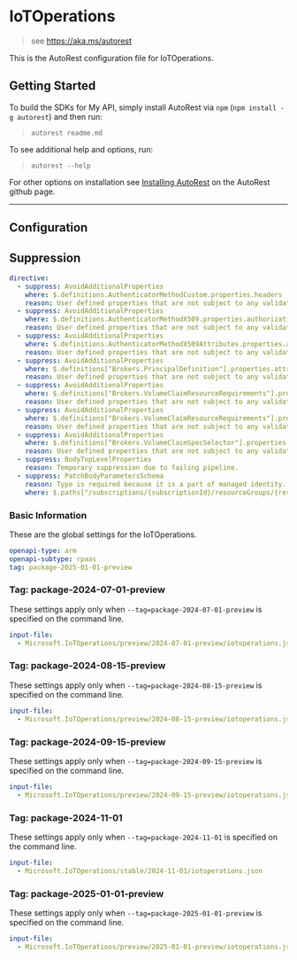 # IoTOperations

> see https://aka.ms/autorest

This is the AutoRest configuration file for IoTOperations.

## Getting Started

To build the SDKs for My API, simply install AutoRest via `npm` (`npm install -g autorest`) and then run:

> `autorest readme.md`

To see additional help and options, run:

> `autorest --help`

For other options on installation see [Installing AutoRest](https://aka.ms/autorest/install) on the AutoRest github page.

---

## Configuration

## Suppression

``` yaml
directive:
  - suppress: AvoidAdditionalProperties
    where: $.definitions.AuthenticatorMethodCustom.properties.headers
    reason: User defined properties that are not subject to any validations.
  - suppress: AvoidAdditionalProperties
    where: $.definitions.AuthenticatorMethodX509.properties.authorizationAttributes
    reason: User defined properties that are not subject to any validations.
  - suppress: AvoidAdditionalProperties
    where: $.definitions.AuthenticatorMethodX509Attributes.properties.attributes
    reason: User defined properties that are not subject to any validations.
  - suppress: AvoidAdditionalProperties
    where: $.definitions["Brokers.PrincipalDefinition"].properties.attributes.items
    reason: User defined properties that are not subject to any validations.
  - suppress: AvoidAdditionalProperties
    where: $.definitions["Brokers.VolumeClaimResourceRequirements"].properties.limits
    reason: User defined properties that are not subject to any validations.
  - suppress: AvoidAdditionalProperties
    where: $.definitions["Brokers.VolumeClaimResourceRequirements"].properties.requests
    reason: User defined properties that are not subject to any validations.
  - suppress: AvoidAdditionalProperties
    where: $.definitions["Brokers.VolumeClaimSpecSelector"].properties.matchLabels
    reason: User defined properties that are not subject to any validations.
  - suppress: BodyTopLevelProperties
    reason: Temporary suppression due to failing pipeline.
  - suppress: PatchBodyParametersSchema
    reason: Type is required because it is a part of managed identity.
    where: $.paths["/subscriptions/{subscriptionId}/resourceGroups/{resourceGroupName}/providers/Microsoft.IoTOperations/instances/{instanceName}"].patch.parameters[4].schema.properties.identity
```

### Basic Information

These are the global settings for the IoTOperations.

```yaml
openapi-type: arm
openapi-subtype: rpaas
tag: package-2025-01-01-preview
```

### Tag: package-2024-07-01-preview

These settings apply only when `--tag=package-2024-07-01-preview` is specified on the command line.

```yaml $(tag) == 'package-2024-07-01-preview'
input-file:
  - Microsoft.IoTOperations/preview/2024-07-01-preview/iotoperations.json
```

### Tag: package-2024-08-15-preview

These settings apply only when `--tag=package-2024-08-15-preview` is specified on the command line.

```yaml $(tag) == 'package-2024-08-15-preview'
input-file:
  - Microsoft.IoTOperations/preview/2024-08-15-preview/iotoperations.json
```

### Tag: package-2024-09-15-preview

These settings apply only when `--tag=package-2024-09-15-preview` is specified on the command line.

```yaml $(tag) == 'package-2024-09-15-preview'
input-file:
  - Microsoft.IoTOperations/preview/2024-09-15-preview/iotoperations.json
```
### Tag: package-2024-11-01

These settings apply only when `--tag=package-2024-11-01` is specified on the command line.

```yaml $(tag) == 'package-2024-11-01'
input-file:
  - Microsoft.IoTOperations/stable/2024-11-01/iotoperations.json
```
### Tag: package-2025-01-01-preview

These settings apply only when `--tag=package-2025-01-01-preview` is specified on the command line.

```yaml $(tag) == 'package-2025-01-01-preview'
input-file:
  - Microsoft.IoTOperations/preview/2025-01-01-preview/iotoperations.json
```